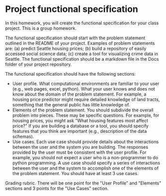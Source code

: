 # Project functional specification
In this homework, you will create the functional specification for your class project. This is a group homework.

The functional specification should start with the problem statement outlined in the README of your project. Examples of problem statements are: (a) predict Seattle housing prices; (b) build a repository of easily accessed social science data; (c) create a tool for visualizing crime data in Seattle. The functional specification should be a markdown file in the Docs folder of your project repository.

The functional specification should have the following sections:
- User profile. What computational environments are familiar to your user (e.g., web pages, excel, python). What your user knows and does not know about the domain of the problem statement. For example, a housing price predictor might require detailed knowledge of land tracts, something that the general public has little knowledge of.
- Elements of the problem statement. You should subdivide the overall problem into pieces. These may be specific questions. For example, for housing prices, you might ask "What housing features most affect price?" If you are building a database or a tool, you should specify features that you think are important (e.g., description of the data schemas).
- Use cases. Each use case should provide details about the interactions between the user and the system you are building. The responses provided by the user must be consistent with the user profile. For example, you should not expect a user who is a non-programmer to do python programming. A use case should specify a series of interactions between the user and the system to accomplish one of the elements of the problem statement. You should have at least 3 use cases.

Grading rubric. There will be one point for the "User Profile" and "Elements" sections and 3 points for the "Use Cases" section.

